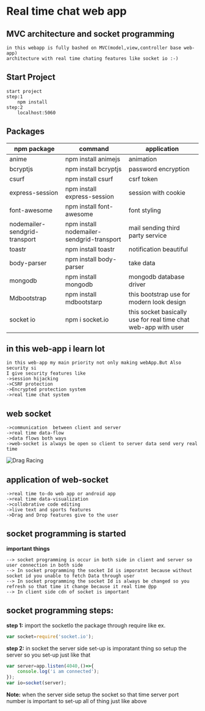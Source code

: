 # Real time chat web app
## MVC architecture and socket programming
```text
in this webapp is fully bashed on MVC(model,view,controller base web-app) 
architecture with real time chating features like socket io :-)
```
## Start Project
```text
start project 
step:1
	npm install
step:2
	localhost:5060
```
## Packages
| npm package 			    | command		     			  | application                          |
| --------------------------------- | ------------------------------------------- | ------------------------------------ |
| anime     	    		    | npm install animejs                         | animation                            |
| bcryptjs   	     		    | npm install bcryptjs                        | password encryption                  |
| csurf     	     		    | npm install csurf                           | csrf token	                         |
| express-session    		    | npm install express-session                 | session with cookie                  |
| font-awesome       		    | npm install font-awesome                    | font styling                         |
| nodemailer-sendgrid-transport     | npm install nodemailer-sendgrid-transport   | mail sending third party service     |
| toastr   			    | npm install toastr                          | notification beautiful               |
| body-parser     		    | npm install body-parser                     | take data                            |
| mongodb    			    | npm install mongodb                         | mongodb database driver              |
| Mdbootstrap   	            | npm install mdbootstarp                     | this bootstrap use for modern look design|
| socket io	  	            | npm i socket.io	                          | this socket basically use for real time chat web-app with user|

**in this web-app i learn lot**
---
```
in this web-app my main priority not only making webApp.But Also security si
I give security features like 
->session hijacking
->CSRF protection
->Encrypted protection system
->real time chat system
```
## web socket

```text
->communication  between client and server
->real time data-flow
->data flows both ways
->web-socket is always be open so client to server data send very real time
```
![Drag Racing](https://www.iro.umontreal.ca/~pift1025/bigjava/Ch24/images/sockets.png)

## application of web-socket

```text
->real time to-do web app or android app
->real time data-visualization
->collobrative code editing
->live text and sports features
->Drag and Drop features give to the user
```

## socket programming is started

**important things**
```text
-->	socket programming is occur in both side in client and server so user connection in both side
-->	In socket programming the socket Id is imporatnt because without socket id you unable to fetch Data through user
-->	In socket programming the socket Id is always be changed so you refresh so that time it change because it real time @pp
-->	In client side cdn of socket is important

```
## socket programming steps:

**step 1:**
import the socketIo the package through require like ex.
```javascript
var socket=require('socket.io');
```

**step 2:**
in socket the server side set-up is imporatant thing
so setup the server so you set-up just like that
```javascript
var server=app.listen(4040,()=>{
	console.log('i am connected');
});
var io=socket(server);
```
**Note:**
when the server side setup the socket so that time server port number is important to set-up all of thing just like above 




















